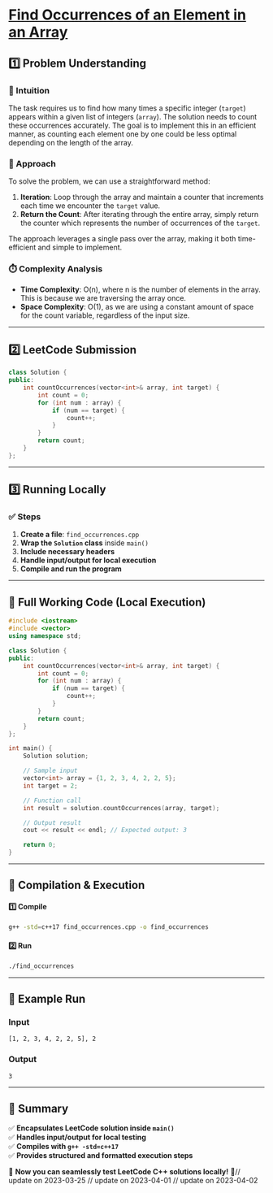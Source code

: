 # **[Find Occurrences of an Element in an Array](https://leetcode.com/problems/find-occurrences-of-an-element-in-an-array/description/)**  

## **1️⃣ Problem Understanding**  
### **📌 Intuition**  
The task requires us to find how many times a specific integer (`target`) appears within a given list of integers (`array`). The solution needs to count these occurrences accurately. The goal is to implement this in an efficient manner, as counting each element one by one could be less optimal depending on the length of the array.

### **🚀 Approach**  
To solve the problem, we can use a straightforward method:
1. **Iteration**: Loop through the array and maintain a counter that increments each time we encounter the `target` value.
2. **Return the Count**: After iterating through the entire array, simply return the counter which represents the number of occurrences of the `target`.

The approach leverages a single pass over the array, making it both time-efficient and simple to implement.

### **⏱️ Complexity Analysis**  
- **Time Complexity**: O(n), where n is the number of elements in the array. This is because we are traversing the array once.
- **Space Complexity**: O(1), as we are using a constant amount of space for the count variable, regardless of the input size.  

---  

## **2️⃣ LeetCode Submission**  
```cpp
class Solution {
public:
    int countOccurrences(vector<int>& array, int target) {
        int count = 0;
        for (int num : array) {
            if (num == target) {
                count++;
            }
        }
        return count;
    }
};  
```  

---  

## **3️⃣ Running Locally**  
### **✅ Steps**  
1. **Create a file**: `find_occurrences.cpp`  
2. **Wrap the `Solution` class** inside `main()`  
3. **Include necessary headers**  
4. **Handle input/output for local execution**  
5. **Compile and run the program**  

---  

## **📝 Full Working Code (Local Execution)**  
```cpp
#include <iostream>
#include <vector>
using namespace std;

class Solution {
public:
    int countOccurrences(vector<int>& array, int target) {
        int count = 0;
        for (int num : array) {
            if (num == target) {
                count++;
            }
        }
        return count;
    }
};

int main() {
    Solution solution;

    // Sample input
    vector<int> array = {1, 2, 3, 4, 2, 2, 5};
    int target = 2;

    // Function call
    int result = solution.countOccurrences(array, target);

    // Output result
    cout << result << endl; // Expected output: 3

    return 0;
}
```  

---  

## **🔧 Compilation & Execution**  
#### **1️⃣ Compile**  
```bash
g++ -std=c++17 find_occurrences.cpp -o find_occurrences
```  

#### **2️⃣ Run**  
```bash
./find_occurrences
```  

---  

## **🎯 Example Run**  
### **Input**  
```
[1, 2, 3, 4, 2, 2, 5], 2
```  
### **Output**  
```
3
```  

---  

## **📌 Summary**  
✅ **Encapsulates LeetCode solution inside `main()`**  
✅ **Handles input/output for local testing**  
✅ **Compiles with `g++ -std=c++17`**  
✅ **Provides structured and formatted execution steps**  

🚀 **Now you can seamlessly test LeetCode C++ solutions locally!** 🚀// update on 2023-03-25
// update on 2023-04-01
// update on 2023-04-02

